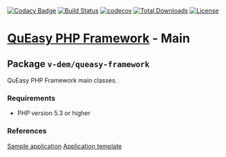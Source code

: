 [![Codacy Badge](https://api.codacy.com/project/badge/Grade/54c036d1b25c482098ece03cf0701694)](https://app.codacy.com/manual/v-dem/queasy-framework?utm_source=github.com&utm_medium=referral&utm_content=v-dem/queasy-framework&utm_campaign=Badge_Grade_Dashboard)
[![Build Status](https://travis-ci.com/v-dem/queasy-framework.svg?branch=master)](https://travis-ci.com/v-dem/queasy-framework)
[![codecov](https://codecov.io/gh/v-dem/queasy-framework/branch/master/graph/badge.svg)](https://codecov.io/gh/v-dem/queasy-framework)
[![Total Downloads](https://poser.pugx.org/v-dem/queasy-framework/downloads)](https://packagist.org/packages/v-dem/queasy-framework)
[![License](https://poser.pugx.org/v-dem/queasy-framework/license)](https://packagist.org/packages/v-dem/queasy-framework)

# [QuEasy PHP Framework](https://github.com/v-dem/queasy-framework/) - Main

## Package `v-dem/queasy-framework`

QuEasy PHP Framework main classes.

### Requirements

*   PHP version 5.3 or higher

### References

[Sample application](https://github.com/v-dem/queasy-webapp/)
[Application template](https://github.com/v-dem/queasy-webapp-template/)
